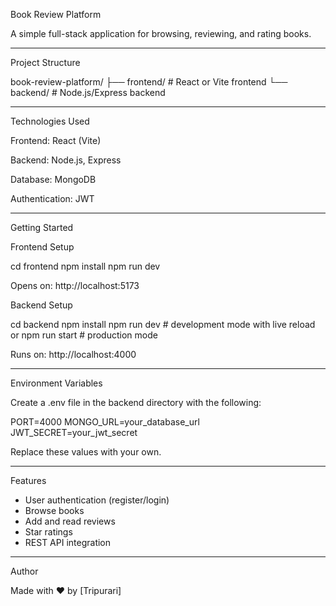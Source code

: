 Book Review Platform

A simple full-stack application for browsing, reviewing, and rating books.

---

Project Structure

book-review-platform/
├── frontend/   # React or Vite frontend
└── backend/    # Node.js/Express backend

---

Technologies Used

Frontend: React (Vite)

Backend: Node.js, Express

Database: MongoDB

Authentication: JWT

---

Getting Started

Frontend Setup

cd frontend
npm install
npm run dev

Opens on: http://localhost:5173

Backend Setup

cd backend
npm install
npm run dev    # development mode with live reload
or
npm run start  # production mode

Runs on: http://localhost:4000

---

Environment Variables

Create a .env file in the backend directory with the following:

PORT=4000
MONGO_URL=your_database_url
JWT_SECRET=your_jwt_secret

Replace these values with your own.

---

Features

- User authentication (register/login)
- Browse books
- Add and read reviews
- Star ratings
- REST API integration

---


Author

Made with ❤️ by [Tripurari]
